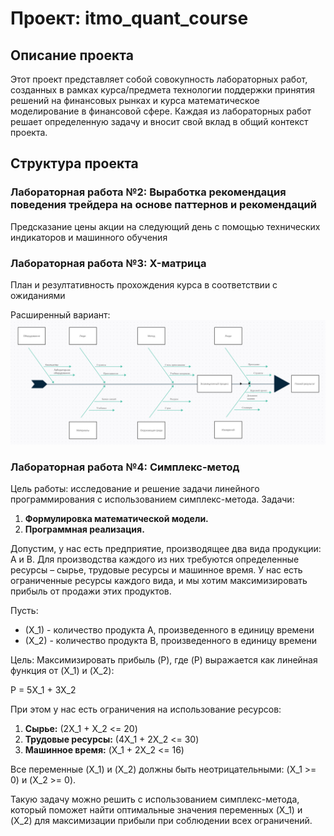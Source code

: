 # Проект: itmo_quant_course

## Описание проекта

Этот проект представляет собой совокупность лабораторных работ, созданных в рамках курса/предмета технологии поддержки принятия решений на финансовых рынках и курса математическое моделирование в финансовой сфере. Каждая из лабораторных работ решает определенную задачу и вносит свой вклад в общий контекст проекта.

## Структура проекта

### Лабораторная работа №2: Выработка рекомендация поведения трейдера на основе паттернов и рекомендаций 

Предсказание цены акции на следующий день с помощью технических индикаторов и машинного обучения


### Лабораторная работа №3: X-матрица
План и резултативность прохождения курса в соответствии с ожиданиями 

Расширенный вариант:
![Причинно-следственная диаграмма](Screenshot_3.png)

### Лабораторная работа №4: Симплекс-метод

Цель работы: исследование и решение задачи линейного программирования с использованием симплекс-метода.
Задачи: 

1. **Формулировка математической модели.** 
2. **Программная реализация.** 

Допустим, у нас есть предприятие, производящее два вида продукции: А и В. Для производства каждого из них требуются определенные ресурсы – сырье, трудовые ресурсы и машинное время. У нас есть ограниченные ресурсы каждого вида, и мы хотим максимизировать прибыль от продажи этих продуктов.

Пусть:

- \(X_1\) - количество продукта A, произведенного в единицу времени
- \(X_2\) - количество продукта B, произведенного в единицу времени

Цель: Максимизировать прибыль \(P\), где \(P\) выражается как линейная функция от \(X_1\) и \(X_2\):

P = 5X_1 + 3X_2

При этом у нас есть ограничения на использование ресурсов:

1. **Сырье:** \(2X_1 + X_2 <= 20\)
2. **Трудовые ресурсы:** \(4X_1 + 2X_2 <= 30\)
3. **Машинное время:** \(X_1 + 2X_2 <=  16\)

Все переменные \(X_1\) и \(X_2\) должны быть неотрицательными: \(X_1 >= 0\) и \(X_2 >= 0\).

Такую задачу можно решить с использованием симплекс-метода, который поможет найти оптимальные значения переменных \(X_1\) и \(X_2\) для максимизации прибыли при соблюдении всех ограничений.